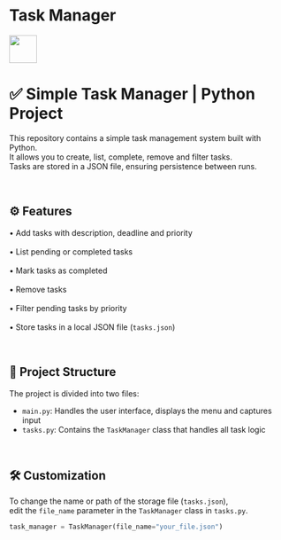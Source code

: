 # Task Manager 
<img src="https://cdn.jsdelivr.net/gh/devicons/devicon@latest/icons/python/python-original.svg" height=50/>
          

# ✅ Simple Task Manager | Python Project

This repository contains a simple task management system built with Python.  
It allows you to create, list, complete, remove and filter tasks.  
Tasks are stored in a JSON file, ensuring persistence between runs.

<br>

## ⚙️ Features

• Add tasks with description, deadline and priority <br>  
• List pending or completed tasks <br>  
• Mark tasks as completed <br>  
• Remove tasks <br>  
• Filter pending tasks by priority <br>  
• Store tasks in a local JSON file (`tasks.json`) <br>

<br>

## 📁 Project Structure

The project is divided into two files:

- `main.py`: Handles the user interface, displays the menu and captures input  
- `tasks.py`: Contains the `TaskManager` class that handles all task logic

<br>

## 🛠️ Customization

To change the name or path of the storage file (`tasks.json`),  
edit the `file_name` parameter in the `TaskManager` class in `tasks.py`.

```python
task_manager = TaskManager(file_name="your_file.json")
